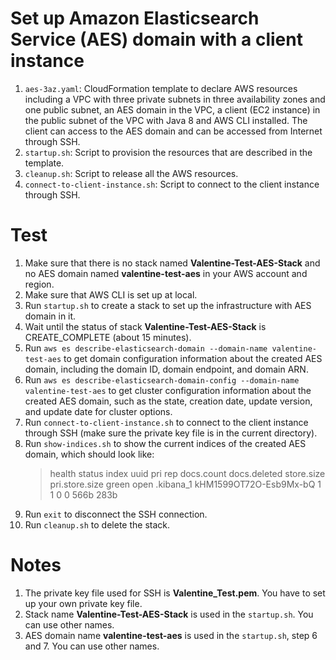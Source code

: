 # Set up Amazon Elasticsearch Service (AES) domain with a client instance 
1. `aes-3az.yaml`: CloudFormation template to declare AWS resources including a VPC with three private subnets in three availability zones and one public subnet, an AES domain in the VPC, a client (EC2 instance) in the public subnet of the VPC with Java 8 and AWS CLI installed. The client can access to the AES domain and can be accessed from Internet through SSH.
2. `startup.sh`: Script to provision the resources that are described in the template.
3. `cleanup.sh`: Script to release all the AWS resources.
4. `connect-to-client-instance.sh`: Script to connect to the client instance through SSH.

# Test
1. Make sure that there is no stack named **Valentine-Test-AES-Stack** and no AES domain named **valentine-test-aes** in your AWS account and region.
2. Make sure that AWS CLI is set up at local.
3. Run `startup.sh` to create a stack to set up the infrastructure with AES domain in it.
4. Wait until the status of stack **Valentine-Test-AES-Stack** is CREATE_COMPLETE (about 15 minutes).
5. Run `aws es describe-elasticsearch-domain --domain-name valentine-test-aes` to get domain configuration information about the created AES domain, including the domain ID, domain endpoint, and domain ARN.
6. Run `aws es describe-elasticsearch-domain-config --domain-name valentine-test-aes` to get cluster configuration information about the created AES domain, such as the state, creation date, update version, and update date for cluster options.
7. Run `connect-to-client-instance.sh` to connect to the client instance through SSH (make sure the private key file is in the current directory).
8. Run `show-indices.sh` to show the current indices of the created AES domain, which should look like:
    > health status index     uuid                   pri rep docs.count docs.deleted store.size pri.store.size
    > green  open   .kibana_1 kHM1599OT72O-Esb9Mx-bQ   1   1          0            0       566b           283b
9. Run `exit` to disconnect the SSH connection.
10. Run `cleanup.sh` to delete the stack.

# Notes
1. The private key file used for SSH is **Valentine_Test.pem**. You have to set up your own private key file.
2. Stack name **Valentine-Test-AES-Stack** is used in the `startup.sh`. You can use other names.
3. AES domain name **valentine-test-aes** is used in the `startup.sh`, step 6 and 7. You can use other names.
